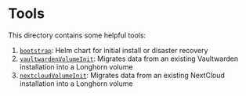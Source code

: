 # Tools

This directory contains some helpful tools:

1. [`bootstrap`](bootstrap/README.md): Helm chart for initial install or disaster recovery
1. [`vaultwardenVolumeInit`](vaultwardenVolumeInit/README.md): Migrates data from an existing Vaultwarden installation into a Longhorn volume
1. [`nextcloudVolumeInit`](nextcloudVolumeInit/README.md): Migrates data from an existing NextCloud installation into a Longhorn volume